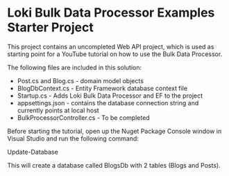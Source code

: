 # Loki Bulk Data Processor Examples Starter Project

This project contains an uncompleted Web API project, which is used as starting point for a YouTube tutorial on how to use
the Bulk Data Processor.

The following files are included in this solution:

- Post.cs and Blog.cs - domain model objects
- BlogDbContext.cs - Entity Framework database context file
- Startup.cs - Adds Loki Bulk Data Processor and EF to the project
- appsettings.json - contains the database connection string and currently points at local host
- BulkProcessorController.cs - To be completed

Before starting the tutorial, open up the Nuget Package Console window in Visual Studio and run the following command:

Update-Database

This will create a database called BlogsDb with 2 tables (Blogs and Posts).
